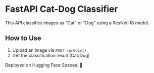 # FastAPI Cat-Dog Classifier

This API classifies images as "Cat" or "Dog" using a ResNet-18 model.

## How to Use
1. Upload an image via `POST /predict/`
2. Get the classification result (Cat/Dog)

Deployed on Hugging Face Spaces. 🚀
